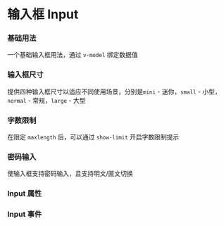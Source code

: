 <script setup lang="ts">
  import props from "../example/input/props.ts";
  import events from "../example/input/events.ts";
</script>

# 输入框 Input

### 基础用法

一个基础输入框用法，通过 `v-model` 绑定数据值
<demo-block src="example/input/basic"></demo-block>

### 输入框尺寸

提供四种输入框尺寸以适应不同使用场景，分别是`mini` - 迷你，`small` - 小型，`normal` - 常规，`large` - 大型
<demo-block src="example/input/size"></demo-block>

### 字数限制

在限定 `maxlength` 后，可以通过 `show-limit` 开启字数限制提示
<demo-block src="example/input/limit"></demo-block>

### 密码输入

使输入框支持密码输入，且支持明文/匿文切换
<demo-block src="example/input/password"></demo-block>

### Input 属性

<table-block type="props" :data="props"></table-block>

### Input 事件

<table-block type="events" :data="events"></table-block>
